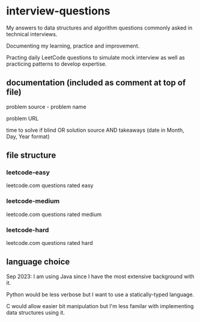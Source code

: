 # interview-questions
My answers to data structures and algorithm questions commonly asked in technical interviews.

Documenting my learning, practice and improvement.

Practing daily LeetCode questions to simulate mock interview as well as practicing patterns to develop expertise.

## documentation (included as comment at top of file)

problem source - problem name

problem URL

time to solve if blind OR solution source AND takeaways (date in Month, Day, Year format)

## file structure
### leetcode-easy
leetcode.com questions rated easy
### leetcode-medium
leetcode.com questions rated medium
### leetcode-hard
leetcode.com questions rated hard

## language choice
Sep 2023:   I am using Java since I have the most extensive background with it.

Python would be less verbose but I want to use a statically-typed language.
            
C would allow easier bit manipulation but I'm less familar with implementing data structures using it.
